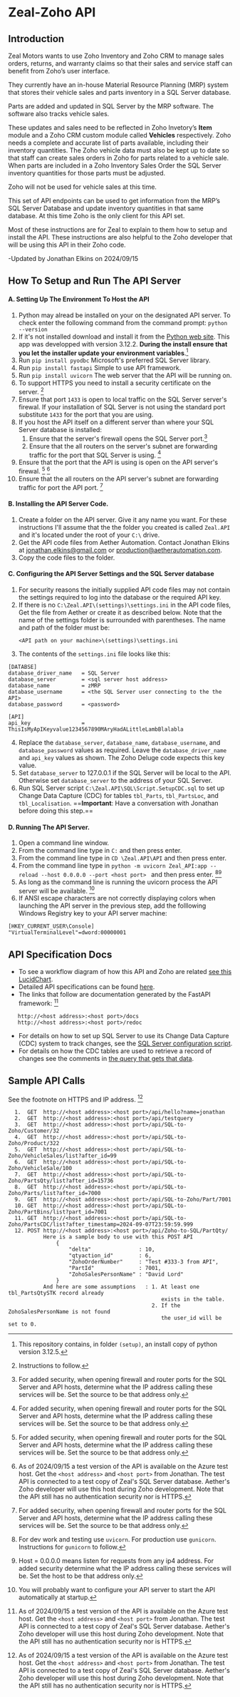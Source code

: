 # Zeal-Zoho API 

Introduction
------------
Zeal Motors wants to use Zoho Inventory and Zoho CRM to manage sales orders, returns, and warranty claims so that their sales and service staff can benefit from Zoho’s user interface.

They currently have an in-house Material Resource Planning (MRP) system that stores their vehicle sales and parts inventory in a SQL Server database.

Parts are added and updated in SQL Server by the MRP software. The software also tracks vehicle sales.

These updates and sales need to be reflected in Zoho Invetory’s **Item** module and a Zoho CRM custom module called **Vehicles** respectively. Zoho needs a complete and accurate 
list of parts available, including their inventory quantities. The Zoho vehicle data must also be kept up to date so that staff can create sales orders in Zoho for parts related 
to a vehicle sale. When parts are included in a Zoho Inventory Sales Order the SQL Server inventory quantities for those parts must be adjusted.

Zoho will not be used for vehicle sales at this time.

This set of API endpoints can be used to get information from the MRP’s SQL Server Database and update inventory quantities in that same database. At this time Zoho is the 
only client for this API set.

Most of these instructions are for Zeal to explain to them how to setup and install the API. These instructions are also helpful to the Zoho developer that will be using this 
API in their Zoho code. 

-Updated by Jonathan Elkins on 2024/09/15


How To Setup and Run The API Server
-----------------------------------
#### A. Setting Up The Environment To Host the API
1. Python may alread be installed on your on the designated API server. To check enter the following command from the command prompt: `python --version`
2. If it's not installed download and install it from the [Python web site](https://www.python.org/downloads/).  This app was developped with version 3.12.2. 
   **During the install ensure that you let the installer update your environment variables**.[^1]
3. Run `pip install pyodbc`  Microsoft's preferred SQL Server library.
4. Run `pip install fastapi` Simple to use API framework.
5. Run `pip install uvicorn` The web server that the API will be running on.
6. To support HTTPS you need to install a security certificate on the server. [^2]
7. Ensure that port `1433` is open to local traffic on the SQL Server server's firewal. If your installation of SQL Server is not using the standard port substitute `1433` for the 
   port that you are using.  
8. If you host the API itself on a different server than where your SQL Server database is installed:
   1. Ensure that the server's firewall opens the SQL Server port.[^3]
   2. Ensure that the all routers on the server's subnet are forwarding traffic for the port that SQL Server is using. [^3]
9. Ensure that the port that the API is using is open on the API server's firewal. [^3] [^4] 
10. Ensure that the all routers on the API server's subnet are forwarding traffic for port the API port. [^3]


#### B. Installing the API Server Code. 
1. Create a folder on the API server. Give it any name you want. For these instructions I'll assume that the the folder you created is called `Zeal.API` and it's located under the root of your `C:\` drive.
2. Get the API code files from Aether Automation. Contact Jonathan Elkins at jonathan.elkins@gmail.com or production@aetherautomation.com.
3. Copy the code files to the folder. 

#### C. Configuring the API Server Settings and the SQL Server database
1. For security reasons the initially supplied API code files may not contain the settings required to log into the database or the required API key.
2. If there is no `C:\Zeal.API\(settings)\settings.ini` in the API code files, Get the file from Aether or create it as described below. 
   Note that the name of the settings folder is surrounded with parentheses. The name and path of the folder must be: 
   ```
   <API path on your machine>\(settings)\settings.ini
   ```
3. The contents of the `settings.ini` file looks like this:
```
[DATABSE]
database_driver_name   = SQL Server
database_server        = <sql server host address>
database_name          = zMRP 
database_username      = <the SQL Server user connecting to the the API>          
database_password      = <password>

[API]
api_key                = ThisIsMyApIKeyvalue1234567890MAryHadALittleLambBlalabla
``` 
4. Replace the `database_server`, `database_name`, `database_username`, and `database_password` values as required. Leave the `database_driver_name` and `api_key` 
   values as shown. The Zoho Deluge code expects this key value. 
5. Set `database_server` to 127.0.0.1 if the SQL Server will be local to the API. Otherwise set `database_server` to the address of your SQL Server. 
5. Run SQL Server script `C:\Zeal.API\SQL\Script.SetupCDC.sql` to set up Change Data Capture (CDC) for tables `tbl_Parts`, `tbl_PartsLoc`, and `tbl_Localisation`.
   ==**Important**: Have a conversation with Jonathan before doing this step.==

#### D. Running The API Server. 
1. Open a command line window.
2. From the command line type in `C:` and then press enter.
3. From the command line type in `CD \Zeal.API\API` and then press enter.
4. From the command line type in `python -m uvicorn Zeal_API:app --reload --host 0.0.0.0 --port <host port> ` and then press enter. [^5][^6]
5. As long as the command line is running the uvicorn process the API server will be available. [^7]
6. If ANSI escape characters are not correctly displaying colors when launching the API server in the previous step, add the folllowing Windows Registry key to your API server machine:
```
[HKEY_CURRENT_USER\Console]
"VirtualTerminalLevel"=dword:00000001
```

   
API Specification Docs
----------------------
- To see a workflow diagram of how this API and Zoho are related [see this LucidChart](https://lucid.app/lucidchart/9a5eb720-7802-42d9-b21c-f15754faf382/edit?viewport_loc=-597%2C-3199%2C5637%2C2421%2CzJ-_WMjNL.gc&invitationId=inv_c1d1d086-0768-409a-aa47-b2222b984802).
- Detailed API specifications can be found [here](https://docs.google.com/spreadsheets/d/1j97nVWJLwiN8HdlcScTAOASkk532TB8mAmaI4VD9320/edit?usp=sharing).
- The links that follow are documentation generated by the FastAPI framework: [^4]
```
   http://<host address>:<host port>/docs  
   http://<host address>:<host port>/redoc 
```
- For details on how to set up SQL Server to use its Change Data Capture (CDC) system to track changes, see the 
[SQL Server configuration script](https://github.com/JPE3/ZealDocs/blob/main/Script.SetupCDC.sql). 
- For details on how the CDC tables are used to retrieve a record of changes see the comments in [the query that gets that data](https://github.com/JPE3/ZealDocs/blob/main/GetPartsCDC.sql).

Sample API Calls 
----------------
See the footnote on HTTPS and IP address. [^4]

```
  1.  GET  http://<host address>:<host port>/api/hello?name=jonathan   
  2.  GET  http://<host address>:<host port>/api/testquery
  3.  GET  http://<host address>:<host port>/api/SQL-to-Zoho/Customer/32
  4.  GET  http://<host address>:<host port>/api/SQL-to-Zoho/Product/322
  5.  GET  http://<host address>:<host port>/api/SQL-to-Zoho/VehicleSales/list?after_id=99
  6.  GET  http://<host address>:<host port>/api/SQL-to-Zoho/VehicleSale/100
  7.  GET  http://<host address>:<host port>/api/SQL-to-Zoho/PartsQty/list?after_id=15736
  8.  GET  http://<host address>:<host port>/api/SQL-to-Zoho/Parts/list?after_id=7000
  9.  GET  http://<host address>:<host port>/api/SQL-to-Zoho/Part/7001
  10. GET  http://<host address>:<host port>/api/SQL-to-Zoho/PartBins/list?part_id=7001
  11. GET  http://<host address>:<host port>/api/SQL-to-Zoho/PartsCDC/list?after_timestamp=2024-09-07T23:59:59.999
  12. POST http://<host address>:<host port>/api/Zoho-to-SQL/PartQty/ 
           Here is a sample body to use with this POST API
               {
                   "delta"               : 10,
                   "qtyaction_id"        : 6,
                   "ZohoOrderNumber"     : "Test #333-3 from API",
                   "PartId"              : 7001,
                   "ZohoSalesPersonName" : "David Lord"
               }
           And here are some assumptions   : 1. At least one tbl_PartsQtySTK record already 
                                                exists in the table.
                                             2. If the ZohoSalesPersonName is not found 
                                                the user_id will be set to 0.
```

[^1]: This repository contains, in folder `(setup)`, an install copy of python version 3.12.5.
[^2]: Instructions to follow. 
[^3]: For added security, when opening firewall and router ports for the SQL Server and API hosts, determine what the IP address calling these services will be. Set the source to be that address only. 
[^4]: As of 2024/09/15 a test version of the API is available on the Azure test host. Get the `<host address>` and `<host port>` from Jonathan. The test API is connected to a test copy of Zeal's SQL 
      Server database. Aether's Zoho developer will use this host during Zoho development. 
      Note that the API still has no authentication security nor is HTTPS. 
[^5]: For dev work and testing use `uvicorn`. For production use `gunicorn`. Instructions for `gunicorn` to follow. 
[^6]: Host = 0.0.0.0 means listen for requests from any ip4 address. For added security determine what the IP address calling these services will be. Set the host to be that address only. 
[^7]: You will probably want to configure your API server to start the API automatically at startup.
